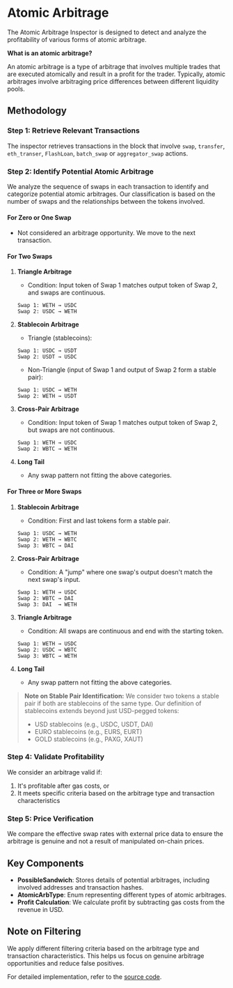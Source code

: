 # Atomic Arbitrage

The Atomic Arbitrage Inspector is designed to detect and analyze the profitability of various forms of atomic arbitrage.

**What is an atomic arbitrage?**

An atomic arbitrage is a type of arbitrage that involves multiple trades that are executed atomically and result in a profit for the trader. Typically, atomic arbitrages involve arbitraging price differences between different liquidity pools.

## Methodology

### Step 1: Retrieve Relevant Transactions

The inspector retrieves transactions in the block that involve `swap`, `transfer`, `eth_transer`, `FlashLoan`, `batch_swap` or `aggregator_swap` actions.

### Step 2: Identify Potential Atomic Arbitrage

We analyze the sequence of swaps in each transaction to identify and categorize potential atomic arbitrages. Our classification is based on the number of swaps and the relationships between the tokens involved.

#### For Zero or One Swap

- Not considered an arbitrage opportunity. We move to the next transaction.

#### For Two Swaps

1. **Triangle Arbitrage**

   - Condition: Input token of Swap 1 matches output token of Swap 2, and swaps are continuous.

   ```
   Swap 1: WETH → USDC
   Swap 2: USDC → WETH
   ```

2. **Stablecoin Arbitrage**

   - Triangle (stablecoins):

   ```
   Swap 1: USDC → USDT
   Swap 2: USDT → USDC
   ```

   - Non-Triangle (input of Swap 1 and output of Swap 2 form a stable pair):

   ```
   Swap 1: USDC → WETH
   Swap 2: WETH → USDT
   ```

3. **Cross-Pair Arbitrage**

   - Condition: Input token of Swap 1 matches output token of Swap 2, but swaps are not continuous.

   ```
   Swap 1: WETH → USDC
   Swap 2: WBTC → WETH
   ```

4. **Long Tail**
   - Any swap pattern not fitting the above categories.

#### For Three or More Swaps

1. **Stablecoin Arbitrage**

   - Condition: First and last tokens form a stable pair.

   ```
   Swap 1: USDC → WETH
   Swap 2: WETH → WBTC
   Swap 3: WBTC → DAI
   ```

2. **Cross-Pair Arbitrage**

   - Condition: A "jump" where one swap's output doesn't match the next swap's input.

   ```
   Swap 1: WETH → USDC
   Swap 2: WBTC → DAI
   Swap 3: DAI  → WETH
   ```

3. **Triangle Arbitrage**

   - Condition: All swaps are continuous and end with the starting token.

   ```
   Swap 1: WETH → USDC
   Swap 2: USDC → WBTC
   Swap 3: WBTC → WETH
   ```

4. **Long Tail**
   - Any swap pattern not fitting the above categories.

> **Note on Stable Pair Identification:**
> We consider two tokens a stable pair if both are stablecoins of the same type. Our definition of stablecoins extends beyond just USD-pegged tokens:
>
> - USD stablecoins (e.g., USDC, USDT, DAI)
> - EURO stablecoins (e.g., EURS, EURT)
> - GOLD stablecoins (e.g., PAXG, XAUT)

### Step 4: Validate Profitability

We consider an arbitrage valid if:

1. It's profitable after gas costs, or
2. It meets specific criteria based on the arbitrage type and transaction characteristics

### Step 5: Price Verification

We compare the effective swap rates with external price data to ensure the arbitrage is genuine and not a result of manipulated on-chain prices.

## Key Components

- **PossibleSandwich**: Stores details of potential arbitrages, including involved addresses and transaction hashes.
- **AtomicArbType**: Enum representing different types of atomic arbitrages.
- **Profit Calculation**: We calculate profit by subtracting gas costs from the revenue in USD.

## Note on Filtering

We apply different filtering criteria based on the arbitrage type and transaction characteristics. This helps us focus on genuine arbitrage opportunities and reduce false positives.

For detailed implementation, refer to the [source code](https://github.com/YourRepo/AtomicArbInspector).
